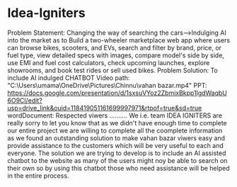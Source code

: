# Idea-Igniters
Problem Statement:
Changing the way of searching the cars-->Indulging AI into the market as to  Build a two-wheeler marketplace web app where users can browse bikes, scooters, and EVs, search and filter by brand, price, or fuel type, view detailed specs with images, compare model's side by side, use EMI and fuel cost calculators, check upcoming launches, explore showrooms, and book test rides or sell used bikes.
Problem Solution:
To include AI indulged CHATBOT
Video path:
"C:\Users\umama\OneDrive\Pictures\Chinnu\vahan bazar.mp4"
PPT:
https://docs.google.com/presentation/d/1sxsuVYoz2ZbmixBkpp1lgdWaqbU6O9Cl/edit?usp=drive_link&ouid=118419051161699997971&rtpof=true&sd=true
wordDocument:
Respected viwers ..........
We i.e. team IDEA IGNITERS are really sorry to let you know that as we didn't have enough time to complete our entire project we are willing to complete all the coomplete information as we found an outstanding solution to make vahan bazar viwers easy and provide assistance to the customers which will be very useful to each and everyone.
The solution we are trying to develop is to include an AI assisted chatbot to the website as many of the users might noy be able to search on their own so by using this chatbot those who need assistance will be helped in the entire process.

